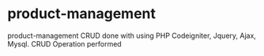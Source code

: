 # product-management
product-management CRUD done with using PHP Codeigniter, Jquery, Ajax, Mysql. CRUD Operation performed
